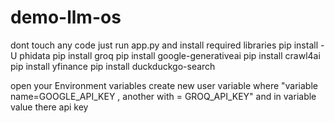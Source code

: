 # demo-llm-os
dont touch any code just run app.py and install required libraries
pip install -U phidata
pip install groq
pip install google-generativeai
pip install crawl4ai
pip install yfinance
pip install duckduckgo-search

open your Environment variables create new user variable where "variable name=GOOGLE_API_KEY , another with = GROQ_API_KEY" and in variable value there api key
